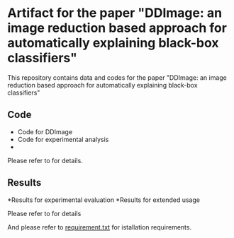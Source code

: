 # Artifact for the paper "DDImage: an image reduction based approach for automatically explaining black-box classifiers" 

This repository contains data and codes for the paper "DDImage: an image reduction based approach for automatically explaining black-box classifiers"

## Code 

* Code for DDImage
* Code for experimental analysis
* 
Please refer to for details.

## Results

*Results for experimental evaluation
*Results for extended usage

Please refer to for details

And please refer to [requirement.txt](requirement.txt) for istallation requirements.
